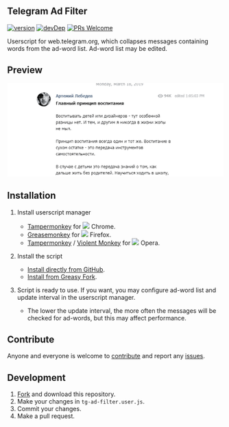 ## Telegram Ad Filter
[![version](https://img.shields.io/github/tag/VChet/Telegram-Ad-Filter.svg?label=version)](https://github.com/VChet/Telegram-Ad-Filter/tags)
[![devDep](https://img.shields.io/david/dev/VChet/Telegram-Ad-Filter.svg?label=devDependencies)](https://david-dm.org/VChet/Telegram-Ad-Filter?type=dev)
[![PRs Welcome](https://img.shields.io/badge/PRs-welcome-brightgreen.svg)](http://makeapullrequest.com)

Userscript for web.telegram.org, which collapses messages containing words from the ad-word list. Ad-word list may be edited.

## Preview
![](./meta/preview.gif)

## Installation
1. Install userscript manager
    * [Tampermonkey](https://tampermonkey.net/?ext=dhdg&browser=chrome) for <img src="https://raw.githubusercontent.com/alrra/browser-logos/master/src/chrome/chrome_16x16.png" /> Chrome.
    * [Greasemonkey](https://addons.mozilla.org/en-US/firefox/addon/greasemonkey/) for <img src="https://raw.githubusercontent.com/alrra/browser-logos/master/src/firefox/firefox_16x16.png" /> Firefox.
    * [Tampermonkey](https://tampermonkey.net/?ext=dhdg&browser=opera) / [Violent Monkey](https://addons.opera.com/en/extensions/details/violent-monkey/) for <img src="https://raw.githubusercontent.com/alrra/browser-logos/master/src/opera/opera_16x16.png" /> Opera.

2. Install the script
    * [Install directly from GitHub](https://raw.githubusercontent.com/VChet/Telegram-Ad-Filter/master/tg-ad-filter.user.js).
    * [Install from Greasy Fork](https://greasyfork.org/ru/scripts/379355).

3. Script is ready to use. If you want, you may configure ad-word list and update interval in the userscript manager.
    * The lower the update interval, the more often the messages will be checked for ad-words, but this may affect performance.

## Contribute
Anyone and everyone is welcome to [contribute](https://github.com/VChet/Telegram-Ad-Filter/pulls) and report any [issues](https://github.com/VChet/Telegram-Ad-Filter/issues).

## Development
1. [Fork](https://github.com/VChet/Telegram-Ad-Filter/fork) and download this repository.
1. Make your changes in `tg-ad-filter.user.js`.
1. Commit your changes.
1. Make a pull request.
